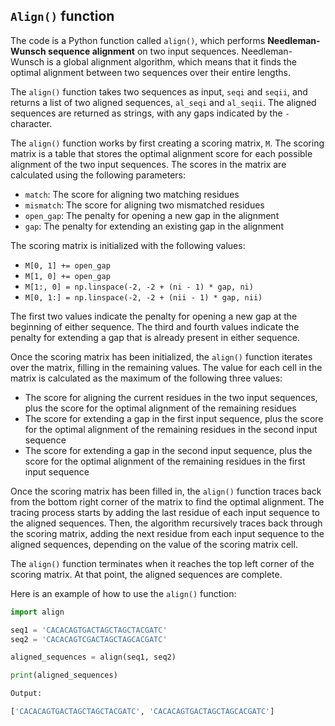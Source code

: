 ## `Align()` function

The code is a Python function called `align()`, which performs **Needleman-Wunsch sequence alignment** on two input sequences. Needleman-Wunsch is a global alignment algorithm, which means that it finds the optimal alignment between two sequences over their entire lengths.

The `align()` function takes two sequences as input, `seqi` and `seqii`, and returns a list of two aligned sequences, `al_seqi` and `al_seqii`. The aligned sequences are returned as strings, with any gaps indicated by the `-` character.

The `align()` function works by first creating a scoring matrix, `M`. The scoring matrix is a table that stores the optimal alignment score for each possible alignment of the two input sequences. The scores in the matrix are calculated using the following parameters:

- `match`: The score for aligning two matching residues
- `mismatch`: The score for aligning two mismatched residues
- `open_gap`: The penalty for opening a new gap in the alignment
- `gap`: The penalty for extending an existing gap in the alignment

The scoring matrix is initialized with the following values:
- `M[0, 1] += open_gap`
- `M[1, 0] += open_gap`
- `M[1:, 0] = np.linspace(-2, -2 + (ni - 1) * gap, ni)`
- `M[0, 1:] = np.linspace(-2, -2 + (nii - 1) * gap, nii)`

The first two values indicate the penalty for opening a new gap at the beginning of either sequence. The third and fourth values indicate the penalty for extending a gap that is already present in either sequence.

Once the scoring matrix has been initialized, the `align()` function iterates over the matrix, filling in the remaining values. The value for each cell in the matrix is calculated as the maximum of the following three values:
- The score for aligning the current residues in the two input sequences, plus the score for the optimal alignment of the remaining residues
- The score for extending a gap in the first input sequence, plus the score for the optimal alignment of the remaining residues in the second input sequence
- The score for extending a gap in the second input sequence, plus the score for the optimal alignment of the remaining residues in the first input sequence

Once the scoring matrix has been filled in, the `align()` function traces back from the bottom right corner of the matrix to find the optimal alignment. The tracing process starts by adding the last residue of each input sequence to the aligned sequences. Then, the algorithm recursively traces back through the scoring matrix, adding the next residue from each input sequence to the aligned sequences, depending on the value of the scoring matrix cell.

The `align()` function terminates when it reaches the top left corner of the scoring matrix. At that point, the aligned sequences are complete.

Here is an example of how to use the `align()` function:

```py
import align

seq1 = 'CACACAGTGACTAGCTAGCTACGATC'
seq2 = 'CACACAGTCGACTAGCTAGCACGATC'

aligned_sequences = align(seq1, seq2)

print(aligned_sequences)
```

```py
Output:

['CACACAGTGACTAGCTAGCTACGATC', 'CACACAGTGACTAGCTAGCACGATC']
```
